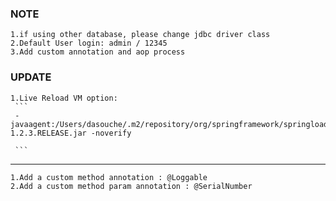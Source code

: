 ### NOTE
	1.if using other database, please change jdbc driver class
	2.Default User login: admin / 12345
	3.Add custom annotation and aop process

### UPDATE
    1.Live Reload VM option:
     ```
     -javaagent:/Users/dasouche/.m2/repository/org/springframework/springloaded/1.2.3.RELEASE/springloaded-1.2.3.RELEASE.jar -noverify

     ```
----
    1.Add a custom method annotation : @Loggable
    2.Add a custom method param annotation : @SerialNumber



